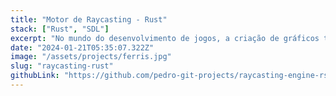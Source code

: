```yaml
---
title: "Motor de Raycasting - Rust"
stack: ["Rust", "SDL"]
excerpt: "No mundo do desenvolvimento de jogos, a criação de gráficos tridimensionais é uma tarefa complexa e desafiadora. Uma das técnicas mais antigas e eficazes para simular a perspectiva tridimensional em um ambiente 2D é o Raycasting."
date: "2024-01-21T05:35:07.322Z"
image: "/assets/projects/ferris.jpg"
slug: "raycasting-rust"
githubLink: "https://github.com/pedro-git-projects/raycasting-engine-rs"
---
```


